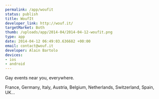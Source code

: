 ```yaml
--- 
permalink: /app/woufit
status: publish
title: WoufIt
developer_link: http://wouf.it/
targetMarket: Both
thumb: /uploads/app/2014-04/2014-04-12-woufit.png
type: app
date: 2014-04-12 06:49:03.636682 +00:00
email: contact@wouf.it
developer: Alain Bartolo
devices: 
- ios
- android
---
```


Gay events near you, everywhere.

France, Germany, Italy, Austria, Belgium, Netherlands, Switzerland, Spain, UK...

